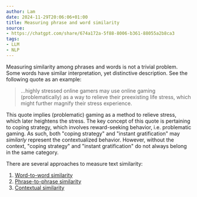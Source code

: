 ```yaml
---
author: Lam
date: 2024-11-29T20:06:06+01:00
title: Measuring phrase and word similarity
source:
- https://chatgpt.com/share/674a172a-5f88-8006-b361-88055a2b8ca3
tags:
- LLM
- NLP
---
```


Measuring similarity among phrases and words is not a trivial problem. Some words have similar interpretation, yet distinctive description. See the following quote as an example:

> ...highly stressed online gamers may use online gaming (problematically) as a way to relieve their preexisting life stress, which might further magnify their stress experience.

This quote implies (problematic) gaming as a method to relieve stress, which later heightens the stress. The key concept of this quote is pertaining to coping strategy, which involves reward-seeking behavior, i.e. problematic gaming. As such, both "coping strategy" and "instant gratification" may *similarly* represent the contextualized behavior. However, without the context, "coping strategy" and "instant gratification" do not always belong in the same category.

There are several approaches to measure text similarity:
1. [Word-to-word similarity](Resources/measuring-semantic-similarity-of-words.md) 
2. [Phrase-to-phrase similarity](Resources/measuring-semantic-similarity-of-phrases.md) 
3. [Contextual similarity](Resources/measuring-semantic-similarity-of-contexts.md) 

